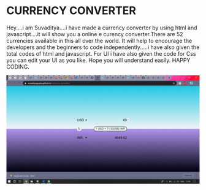 # CURRENCY CONVERTER
Hey....i am Suvaditya....i have made a currency converter by using html and javascript....it will show you a online e curency converter.There are 52 currencies available in this all over the world. It will help to encourage the developers and the beginners to code independently.....i have also given the total codes of html and javascript. For UI i have also given the code for Css you can edit your UI as you like. Hope you will understand easily. 
HAPPY CODING.




![image](https://github.com/suvadityagupta/currency-converter/blob/master/Screenshot%20(6).png)
